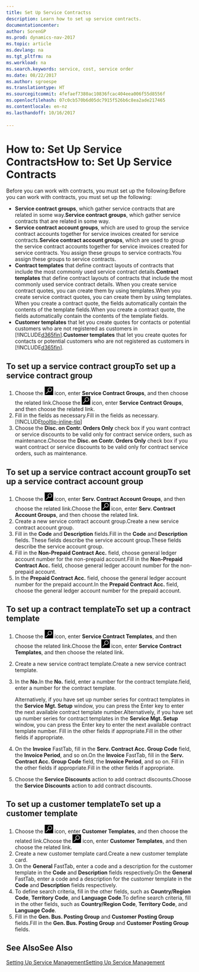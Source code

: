 ```yaml
---
title: Set Up Service Contractss
description: Learn how to set up service contracts.
documentationcenter: 
author: SorenGP
ms.prod: dynamics-nav-2017
ms.topic: article
ms.devlang: na
ms.tgt_pltfrm: na
ms.workload: na
ms.search.keywords: service, cost, service order
ms.date: 08/22/2017
ms.author: sgroespe
ms.translationtype: HT
ms.sourcegitcommit: 4fefaef7380ac10836fcac404eea006f55d8556f
ms.openlocfilehash: 07c0cb570b6d05dc7915f526b6c8ea2ade217465
ms.contentlocale: en-nz
ms.lasthandoff: 10/16/2017

---
```


# <a name="how-to-set-up-service-contracts"></a><span data-ttu-id="dc9c5-103">How to: Set Up Service Contracts</span><span class="sxs-lookup"><span data-stu-id="dc9c5-103">How to: Set Up Service Contracts</span></span>
<span data-ttu-id="dc9c5-104">Before you can work with contracts, you must set up the following:</span><span class="sxs-lookup"><span data-stu-id="dc9c5-104">Before you can work with contracts, you must set up the following:</span></span> 

* <span data-ttu-id="dc9c5-105">**Service contract groups**, which gather service contracts that are related in some way.</span><span class="sxs-lookup"><span data-stu-id="dc9c5-105">**Service contract groups**, which gather service contracts that are related in some way.</span></span>
* <span data-ttu-id="dc9c5-106">**Service contract account groups**, which are used to group the service contract accounts together for service invoices created for service contracts.</span><span class="sxs-lookup"><span data-stu-id="dc9c5-106">**Service contract account groups**, which are used to group the service contract accounts together for service invoices created for service contracts.</span></span> <span data-ttu-id="dc9c5-107">You assign these groups to service contracts.</span><span class="sxs-lookup"><span data-stu-id="dc9c5-107">You assign these groups to service contracts.</span></span>  
* <span data-ttu-id="dc9c5-108">**Contract templates** that define contract layouts of contracts that include the most commonly used service contract details.</span><span class="sxs-lookup"><span data-stu-id="dc9c5-108">**Contract templates** that define contract layouts of contracts that include the most commonly used service contract details.</span></span> <span data-ttu-id="dc9c5-109">When you create service contract quotes, you can create them by using templates.</span><span class="sxs-lookup"><span data-stu-id="dc9c5-109">When you create service contract quotes, you can create them by using templates.</span></span> <span data-ttu-id="dc9c5-110">When you create a contract quote, the fields automatically contain the contents of the template fields.</span><span class="sxs-lookup"><span data-stu-id="dc9c5-110">When you create a contract quote, the fields automatically contain the contents of the template fields.</span></span>
* <span data-ttu-id="dc9c5-111">**Customer templates** that let you create quotes for contacts or potential customers who are not registered as customers in [!INCLUDE[d365fin](includes/d365fin_md.md)].</span><span class="sxs-lookup"><span data-stu-id="dc9c5-111">**Customer templates** that let you create quotes for contacts or potential customers who are not registered as customers in [!INCLUDE[d365fin](includes/d365fin_md.md)].</span></span>  

## <a name="to-set-up-a-service-contract-group"></a><span data-ttu-id="dc9c5-112">To set up a service contract group</span><span class="sxs-lookup"><span data-stu-id="dc9c5-112">To set up a service contract group</span></span>  
1. <span data-ttu-id="dc9c5-113">Choose the ![Search for Page or Report](media/ui-search/search_small.png "Search for Page or Report icon") icon, enter **Service Contract Groups**, and then choose the related link.</span><span class="sxs-lookup"><span data-stu-id="dc9c5-113">Choose the ![Search for Page or Report](media/ui-search/search_small.png "Search for Page or Report icon") icon, enter **Service Contract Groups**, and then choose the related link.</span></span>  
2. <span data-ttu-id="dc9c5-114">Fill in the fields as necessary.</span><span class="sxs-lookup"><span data-stu-id="dc9c5-114">Fill in the fields as necessary.</span></span> [!INCLUDE[tooltip-inline-tip](includes/tooltip-inline-tip_md.md)]
3. <span data-ttu-id="dc9c5-115">Choose the **Disc. on Contr. Orders Only** check box if you want contract or service discounts to be valid only for contract service orders, such as maintenance.</span><span class="sxs-lookup"><span data-stu-id="dc9c5-115">Choose the **Disc. on Contr. Orders Only** check box if you want contract or service discounts to be valid only for contract service orders, such as maintenance.</span></span>  

## <a name="to-set-up-a-service-contract-account-group"></a><span data-ttu-id="dc9c5-116">To set up a service contract account group</span><span class="sxs-lookup"><span data-stu-id="dc9c5-116">To set up a service contract account group</span></span>  
1. <span data-ttu-id="dc9c5-117">Choose the ![Search for Page or Report](media/ui-search/search_small.png "Search for Page or Report icon") icon, enter **Serv. Contract Account Groups**, and then choose the related link.</span><span class="sxs-lookup"><span data-stu-id="dc9c5-117">Choose the ![Search for Page or Report](media/ui-search/search_small.png "Search for Page or Report icon") icon, enter **Serv. Contract Account Groups**, and then choose the related link.</span></span>  
2. <span data-ttu-id="dc9c5-118">Create a new service contract account group.</span><span class="sxs-lookup"><span data-stu-id="dc9c5-118">Create a new service contract account group.</span></span>   
3. <span data-ttu-id="dc9c5-119">Fill in the **Code** and **Description** fields.</span><span class="sxs-lookup"><span data-stu-id="dc9c5-119">Fill in the **Code** and **Description** fields.</span></span> <span data-ttu-id="dc9c5-120">These fields describe the service account group.</span><span class="sxs-lookup"><span data-stu-id="dc9c5-120">These fields describe the service account group.</span></span>  
4. <span data-ttu-id="dc9c5-121">Fill in the **Non-Prepaid Contract Acc.** field, choose general ledger account number for the non-prepaid account.</span><span class="sxs-lookup"><span data-stu-id="dc9c5-121">Fill in the **Non-Prepaid Contract Acc.** field, choose general ledger account number for the non-prepaid account.</span></span>  
5. <span data-ttu-id="dc9c5-122">In the **Prepaid Contract Acc.** field, choose the general ledger account number for the prepaid account.</span><span class="sxs-lookup"><span data-stu-id="dc9c5-122">In the **Prepaid Contract Acc.** field, choose the general ledger account number for the prepaid account.</span></span>  

## <a name="to-set-up-a-contract-template"></a><span data-ttu-id="dc9c5-123">To set up a contract template</span><span class="sxs-lookup"><span data-stu-id="dc9c5-123">To set up a contract template</span></span>  
1. <span data-ttu-id="dc9c5-124">Choose the ![Search for Page or Report](media/ui-search/search_small.png "Search for Page or Report icon") icon, enter **Service Contract Templates**, and then choose the related link.</span><span class="sxs-lookup"><span data-stu-id="dc9c5-124">Choose the ![Search for Page or Report](media/ui-search/search_small.png "Search for Page or Report icon") icon, enter **Service Contract Templates**, and then choose the related link.</span></span>  
2. <span data-ttu-id="dc9c5-125">Create a new service contract template.</span><span class="sxs-lookup"><span data-stu-id="dc9c5-125">Create a new service contract template.</span></span>  
3. <span data-ttu-id="dc9c5-126">In the **No.**</span><span class="sxs-lookup"><span data-stu-id="dc9c5-126">In the **No.**</span></span> <span data-ttu-id="dc9c5-127">field, enter a number for the contract template.</span><span class="sxs-lookup"><span data-stu-id="dc9c5-127">field, enter a number for the contract template.</span></span>  
  
     <span data-ttu-id="dc9c5-128">Alternatively, if you have set up number series for contract templates in the **Service Mgt. Setup** window, you can press the Enter key to enter the next available contract template number.</span><span class="sxs-lookup"><span data-stu-id="dc9c5-128">Alternatively, if you have set up number series for contract templates in the **Service Mgt. Setup** window, you can press the Enter key to enter the next available contract template number.</span></span> <span data-ttu-id="dc9c5-129">Fill in the other fields if appropriate.</span><span class="sxs-lookup"><span data-stu-id="dc9c5-129">Fill in the other fields if appropriate.</span></span>  
  
4. <span data-ttu-id="dc9c5-130">On the **Invoice** FastTab, fill in the **Serv. Contract Acc. Group Code** field, the **Invoice Period**, and so on.</span><span class="sxs-lookup"><span data-stu-id="dc9c5-130">On the **Invoice** FastTab, fill in the **Serv. Contract Acc. Group Code** field, the **Invoice Period**, and so on.</span></span> <span data-ttu-id="dc9c5-131">Fill in the other fields if appropriate.</span><span class="sxs-lookup"><span data-stu-id="dc9c5-131">Fill in the other fields if appropriate.</span></span>  
5. <span data-ttu-id="dc9c5-132">Choose the **Service Discounts** action to add contract discounts.</span><span class="sxs-lookup"><span data-stu-id="dc9c5-132">Choose the **Service Discounts** action to add contract discounts.</span></span>  

## <a name="to-set-up-a-customer-template"></a><span data-ttu-id="dc9c5-133">To set up a customer template</span><span class="sxs-lookup"><span data-stu-id="dc9c5-133">To set up a customer template</span></span>  
1. <span data-ttu-id="dc9c5-134">Choose the ![Search for Page or Report](media/ui-search/search_small.png "Search for Page or Report icon") icon, enter **Customer Templates**, and then choose the related link.</span><span class="sxs-lookup"><span data-stu-id="dc9c5-134">Choose the ![Search for Page or Report](media/ui-search/search_small.png "Search for Page or Report icon") icon, enter **Customer Templates**, and then choose the related link.</span></span>  
2. <span data-ttu-id="dc9c5-135">Create a new customer template card.</span><span class="sxs-lookup"><span data-stu-id="dc9c5-135">Create a new customer template card.</span></span>  
3. <span data-ttu-id="dc9c5-136">On the **General** FastTab, enter a code and a description for the customer template in the **Code** and **Description** fields respectively.</span><span class="sxs-lookup"><span data-stu-id="dc9c5-136">On the **General** FastTab, enter a code and a description for the customer template in the **Code** and **Description** fields respectively.</span></span> 
4. <span data-ttu-id="dc9c5-137">To define search criteria, fill in the other fields, such as **Country/Region Code**, **Territory Code**, and **Language Code**.</span><span class="sxs-lookup"><span data-stu-id="dc9c5-137">To define search criteria, fill in the other fields, such as **Country/Region Code**, **Territory Code**, and **Language Code**.</span></span>  
5. <span data-ttu-id="dc9c5-138">Fill in the **Gen. Bus. Posting Group** and **Customer Posting Group** fields.</span><span class="sxs-lookup"><span data-stu-id="dc9c5-138">Fill in the **Gen. Bus. Posting Group** and **Customer Posting Group** fields.</span></span>  

## <a name="see-also"></a><span data-ttu-id="dc9c5-139">See Also</span><span class="sxs-lookup"><span data-stu-id="dc9c5-139">See Also</span></span>
[<span data-ttu-id="dc9c5-140">Setting Up Service Management</span><span class="sxs-lookup"><span data-stu-id="dc9c5-140">Setting Up Service Management</span></span>](service-setup-service.md)
